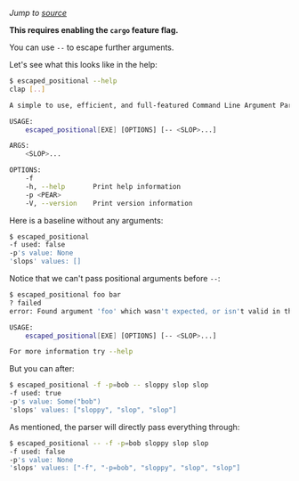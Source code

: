 *Jump to [source](escaped_positional.rs)*

**This requires enabling the `cargo` feature flag.**

You can use `--` to escape further arguments.

Let's see what this looks like in the help:
```bash
$ escaped_positional --help
clap [..]

A simple to use, efficient, and full-featured Command Line Argument Parser

USAGE:
    escaped_positional[EXE] [OPTIONS] [-- <SLOP>...]

ARGS:
    <SLOP>...    

OPTIONS:
    -f               
    -h, --help       Print help information
    -p <PEAR>        
    -V, --version    Print version information
```

Here is a baseline without any arguments:
```bash
$ escaped_positional
-f used: false
-p's value: None
'slops' values: []
```

Notice that we can't pass positional arguments before `--`:
```bash
$ escaped_positional foo bar
? failed
error: Found argument 'foo' which wasn't expected, or isn't valid in this context

USAGE:
    escaped_positional[EXE] [OPTIONS] [-- <SLOP>...]

For more information try --help
```

But you can after:
```bash
$ escaped_positional -f -p=bob -- sloppy slop slop
-f used: true
-p's value: Some("bob")
'slops' values: ["sloppy", "slop", "slop"]
```

As mentioned, the parser will directly pass everything through:
```bash
$ escaped_positional -- -f -p=bob sloppy slop slop
-f used: false
-p's value: None
'slops' values: ["-f", "-p=bob", "sloppy", "slop", "slop"]
```
